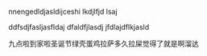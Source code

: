 nnengedldjasldijceshi lkdjlfjd lsaj 

ddfsdjfasljasfldaj
dfaldfjlasdj
jfdlajdflkjasld

九点啦到家啦圣诞节绿壳蛋鸡拉萨多久拉屎觉得了就是啊溜达
